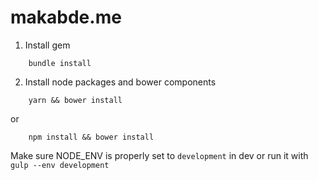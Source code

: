 # makabde.me

1. Install gem
```
    bundle install
```

2. Install node packages and bower components
```
    yarn && bower install
```
or
```
    npm install && bower install
```

Make sure NODE_ENV is properly set to `development` in dev or run it with `gulp --env development`
